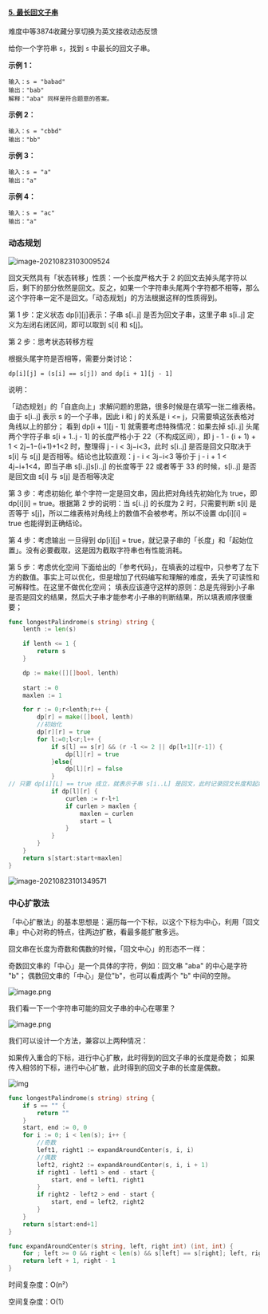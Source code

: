 #### [5. 最长回文子串](https://leetcode-cn.com/problems/longest-palindromic-substring/)

难度中等3874收藏分享切换为英文接收动态反馈

给你一个字符串 `s`，找到 `s` 中最长的回文子串。

 

**示例 1：**

```
输入：s = "babad"
输出："bab"
解释："aba" 同样是符合题意的答案。
```

**示例 2：**

```
输入：s = "cbbd"
输出："bb"
```

**示例 3：**

```
输入：s = "a"
输出："a"
```

**示例 4：**

```
输入：s = "ac"
输出："a"
```

### 动态规划

![image-20210823103009524](C:\Users\solfeng\AppData\Roaming\Typora\typora-user-images\image-20210823103009524.png)

回文天然具有「状态转移」性质：一个长度严格大于 2 的回文去掉头尾字符以后，剩下的部分依然是回文。反之，如果一个字符串头尾两个字符都不相等，那么这个字符串一定不是回文。「动态规划」的方法根据这样的性质得到。

第 1 步：定义状态
dp[i][j]表示：子串 s[i..j] 是否为回文子串，这里子串 s[i..j] 定义为左闭右闭区间，即可以取到 s[i] 和 s[j]。

第 2 步：思考状态转移方程

根据头尾字符是否相等，需要分类讨论：

```
dp[i][j] = (s[i] == s[j]) and dp[i + 1][j - 1]
```

说明：

「动态规划」的「自底向上」求解问题的思路，很多时候是在填写一张二维表格。由于 s[i..j] 表示 s 的一个子串，因此 i 和 j 的关系是 i <= j，只需要填这张表格对角线以上的部分；
看到 dp[i + 1][j - 1] 就需要考虑特殊情况：如果去掉 s[i..j] 头尾两个字符子串 s[i + 1..j - 1] 的长度严格小于 22（不构成区间），即 j - 1 - (i + 1) + 1 < 2j−1−(i+1)+1<2 时，整理得 j - i < 3j−i<3，此时 s[i..j] 是否是回文只取决于 s[i] 与 s[j] 是否相等。结论也比较直观：j - i < 3j−i<3 等价于 j - i + 1 < 4j−i+1<4，即当子串 s[i..j]s[i..j] 的长度等于 22 或者等于 33 的时候，s[i..j] 是否是回文由 s[i] 与 s[j] 是否相等决定

第 3 步：考虑初始化
单个字符一定是回文串，因此把对角线先初始化为 true，即 dp[i][i] = true。根据第 2 步的说明：当 s[i..j] 的长度为 2 时，只需要判断 s[i] 是否等于 s[j]，所以二维表格对角线上的数值不会被参考。所以不设置 dp[i][i] = true 也能得到正确结论。

第 4 步：考虑输出
一旦得到 dp[i][j] = true，就记录子串的「长度」和「起始位置」。没有必要截取，这是因为截取字符串也有性能消耗。

第 5 步：考虑优化空间
下面给出的「参考代码」，在填表的过程中，只参考了左下方的数值。事实上可以优化，但是增加了代码编写和理解的难度，丢失了可读性和可解释性。在这里不做优化空间；
填表应该遵守这样的原则：总是先得到小子串是否是回文的结果，然后大子串才能参考小子串的判断结果，所以填表顺序很重要；



```go
func longestPalindrome(s string) string {
    lenth := len(s)

    if lenth <= 1 {
        return s
    }

    dp := make([][]bool, lenth)
    
    start := 0
    maxlen := 1

    for r := 0;r<lenth;r++ {
        dp[r] = make([]bool, lenth)
        //初始化
        dp[r][r] = true
        for l:=0;l<r;l++ {
            if s[l] == s[r] && (r -l <= 2 || dp[l+1][r-1]) {
                dp[l][r] = true
            }else{
                dp[l][r] = false
            }
// 只要 dp[i][L] == true 成立，就表示子串 s[i..L] 是回文，此时记录回文长度和起始位置
            if dp[l][r] {
                curlen := r-l+1
                if curlen > maxlen {
                    maxlen = curlen
                    start = l
                }
            }
        }
    }
    return s[start:start+maxlen]
}
```

![image-20210823101349571](C:\Users\solfeng\AppData\Roaming\Typora\typora-user-images\image-20210823101349571.png)





### 中心扩散法

「中心扩散法」的基本思想是：遍历每一个下标，以这个下标为中心，利用「回文串」中心对称的特点，往两边扩散，看最多能扩散多远。

回文串在长度为奇数和偶数的时候，「回文中心」的形态不一样：

奇数回文串的「中心」是一个具体的字符，例如：回文串 "aba" 的中心是字符 "b"；
偶数回文串的「中心」是位"b"，也可以看成两个 "b" 中间的空隙。

![image.png](https://pic.leetcode-cn.com/1617703338-JVaHRZ-image.png)

我们看一下一个字符串可能的回文子串的中心在哪里？

![image.png](https://pic.leetcode-cn.com/1617703406-EtKaXI-image.png)



我们可以设计一个方法，兼容以上两种情况：

如果传入重合的下标，进行中心扩散，此时得到的回文子串的长度是奇数；
如果传入相邻的下标，进行中心扩散，此时得到的回文子串的长度是偶数。

![img](https://pic.leetcode-cn.com/2f205fcd0493818129e8d3604b2d84d94678fda7708c0e9831f192e21abb1f34.png)

```go
func longestPalindrome(s string) string {
    if s == "" {
        return ""
    }
    start, end := 0, 0
    for i := 0; i < len(s); i++ {
        //奇数
        left1, right1 := expandAroundCenter(s, i, i)
        //偶数
        left2, right2 := expandAroundCenter(s, i, i + 1)
        if right1 - left1 > end - start {
            start, end = left1, right1
        }
        if right2 - left2 > end - start {
            start, end = left2, right2
        }
    }
    return s[start:end+1]
}

func expandAroundCenter(s string, left, right int) (int, int) {
    for ; left >= 0 && right < len(s) && s[left] == s[right]; left, right = left-1 , right+1 { }
    return left + 1, right - 1
}
```

时间复杂度：O(n²）

空间复杂度：O(1）